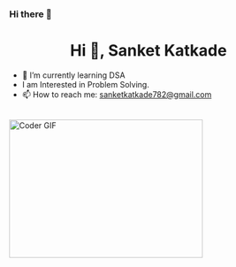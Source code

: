 ### Hi there 👋
<h1 align="center">Hi 👋, Sanket Katkade</h1>


- 🌱 I’m currently learning DSA
- I am Interested in Problem Solving.
- 📫 How to reach me: sanketkatkade782@gmail.com
<br>
<img alt="Coder GIF" height=250 width=350 src="https://cdn.dribbble.com/users/730703/screenshots/6581243/avento.gif" />
<br>



